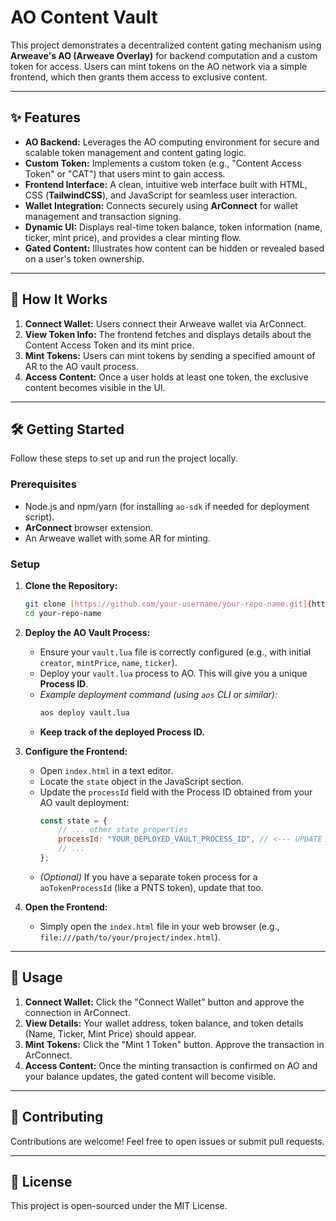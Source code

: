 # AO Content Vault

This project demonstrates a decentralized content gating mechanism using **Arweave's AO (Arweave Overlay)** for backend computation and a custom token for access. Users can mint tokens on the AO network via a simple frontend, which then grants them access to exclusive content.

---

## ✨ Features

* **AO Backend:** Leverages the AO computing environment for secure and scalable token management and content gating logic.
* **Custom Token:** Implements a custom token (e.g., "Content Access Token" or "CAT") that users mint to gain access.
* **Frontend Interface:** A clean, intuitive web interface built with HTML, CSS (**TailwindCSS**), and JavaScript for seamless user interaction.
* **Wallet Integration:** Connects securely using **ArConnect** for wallet management and transaction signing.
* **Dynamic UI:** Displays real-time token balance, token information (name, ticker, mint price), and provides a clear minting flow.
* **Gated Content:** Illustrates how content can be hidden or revealed based on a user's token ownership.

---

## 🚀 How It Works

1.  **Connect Wallet:** Users connect their Arweave wallet via ArConnect.
2.  **View Token Info:** The frontend fetches and displays details about the Content Access Token and its mint price.
3.  **Mint Tokens:** Users can mint tokens by sending a specified amount of AR to the AO vault process.
4.  **Access Content:** Once a user holds at least one token, the exclusive content becomes visible in the UI.

---

## 🛠️ Getting Started

Follow these steps to set up and run the project locally.

### Prerequisites

* Node.js and npm/yarn (for installing `ao-sdk` if needed for deployment script).
* **ArConnect** browser extension.
* An Arweave wallet with some AR for minting.

### Setup

1.  **Clone the Repository:**
    ```bash
    git clone [https://github.com/your-username/your-repo-name.git](https://github.com/your-username/your-repo-name.git)
    cd your-repo-name
    ```

2.  **Deploy the AO Vault Process:**
    * Ensure your `vault.lua` file is correctly configured (e.g., with initial `creator`, `mintPrice`, `name`, `ticker`).
    * Deploy your `vault.lua` process to AO. This will give you a unique **Process ID**.
    * *Example deployment command (using `aos` CLI or similar):*
        ```bash
        aos deploy vault.lua
        ```
    * **Keep track of the deployed Process ID.**

3.  **Configure the Frontend:**
    * Open `index.html` in a text editor.
    * Locate the `state` object in the JavaScript section.
    * Update the `processId` field with the Process ID obtained from your AO vault deployment:
        ```javascript
        const state = {
            // ... other state properties
            processId: "YOUR_DEPLOYED_VAULT_PROCESS_ID", // <--- UPDATE THIS
            // ...
        };
        ```
    * *(Optional)* If you have a separate token process for a `aoTokenProcessId` (like a PNTS token), update that too.

4.  **Open the Frontend:**
    * Simply open the `index.html` file in your web browser (e.g., `file:///path/to/your/project/index.html`).

---

## 🚀 Usage

1.  **Connect Wallet:** Click the "Connect Wallet" button and approve the connection in ArConnect.
2.  **View Details:** Your wallet address, token balance, and token details (Name, Ticker, Mint Price) should appear.
3.  **Mint Tokens:** Click the "Mint 1 Token" button. Approve the transaction in ArConnect.
4.  **Access Content:** Once the minting transaction is confirmed on AO and your balance updates, the gated content will become visible.

---

## 🤝 Contributing

Contributions are welcome! Feel free to open issues or submit pull requests.

---

## 📄 License

This project is open-sourced under the MIT License.